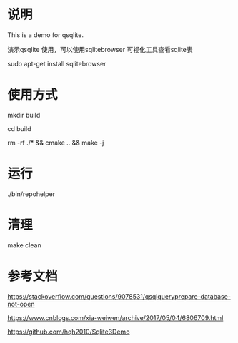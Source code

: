 # 说明

This is a demo for qsqlite.

演示qsqlite 使用，可以使用sqlitebrowser 可视化工具查看sqlite表

sudo apt-get install sqlitebrowser

# 使用方式

mkdir build

cd build

rm -rf ./* && cmake .. && make -j

# 运行

./bin/repohelper

# 清理

make clean

# 参考文档

https://stackoverflow.com/questions/9078531/qsqlqueryprepare-database-not-open

https://www.cnblogs.com/xia-weiwen/archive/2017/05/04/6806709.html

https://github.com/hqh2010/Sqlite3Demo
